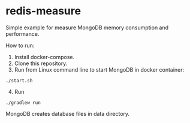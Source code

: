 # redis-measure

Simple example for measure MongoDB memory consumption and performance.

How to run:

1. Install docker-compose.
2. Clone this repository.
3. Run from Linux command line to start MongoDB in docker container:
```
./start.sh
```

4. Run 
```
./gradlew run
```

MongoDB creates database files in data directory.
